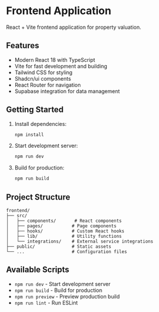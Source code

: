 # Frontend Application

React + Vite frontend application for property valuation.

## Features

- Modern React 18 with TypeScript
- Vite for fast development and building
- Tailwind CSS for styling
- Shadcn/ui components
- React Router for navigation
- Supabase integration for data management

## Getting Started

1. Install dependencies:
   ```bash
   npm install
   ```

2. Start development server:
   ```bash
   npm run dev
   ```

3. Build for production:
   ```bash
   npm run build
   ```

## Project Structure

```
frontend/
├── src/
│   ├── components/       # React components
│   ├── pages/           # Page components
│   ├── hooks/           # Custom React hooks
│   ├── lib/             # Utility functions
│   └── integrations/    # External service integrations
├── public/              # Static assets
└── ...                  # Configuration files
```

## Available Scripts

- `npm run dev` - Start development server
- `npm run build` - Build for production
- `npm run preview` - Preview production build
- `npm run lint` - Run ESLint


